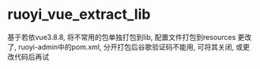 # ruoyi_vue_extract_lib
基于若依vue3.8.8, 将不常用的包单独打包到lib, 配置文件打包到resources
更改了, ruoyi-admin中的pom.xml, 分开打包后谷歌验证码不能用, 可将其关闭, 或更改代码后再试


